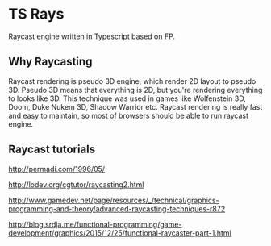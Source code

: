 # TS Rays

Raycast engine written in Typescript based on FP.

## Why Raycasting

Raycast rendering is pseudo 3D engine, which render 2D layout to pseudo 3D. Pseudo 3D
means that everything is 2D, but you're rendering everything to looks like 3D. This
technique was used in games like Wolfenstein 3D, Doom, Duke Nukem 3D, Shadow Warrior etc.
Raycast rendering is really fast and easy to maintain, so most of browsers should be able
to run raycast engine.

## Raycast tutorials

http://permadi.com/1996/05/

http://lodev.org/cgtutor/raycasting2.html

http://www.gamedev.net/page/resources/_/technical/graphics-programming-and-theory/advanced-raycasting-techniques-r872

http://blog.srdja.me/functional-programming/game-development/graphics/2015/12/25/functional-raycaster-part-1.html
